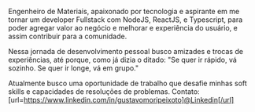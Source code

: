 
Engenheiro de Materiais, apaixonado por tecnologia e aspirante em me tornar um developer Fullstack com NodeJS, ReactJS, e Typescript, para poder agregar valor ao negócio e melhorar e experiência do usuário, e assim contribuir para a comunidade.

Nessa jornada de desenvolvimento pessoal busco amizades e trocas de experiências, até porque, como já dizia o ditado:
"Se quer ir rápido, vá sozinho. Se quer ir longe, vá em grupo."

Atualmente busco uma oportunidade de trabalho que desafie minhas soft skills e capacidades de resoluções de problemas. 
Contato: [url=https://www.linkedin.com/in/gustavomoripeixoto]@Linkedin[/url]
